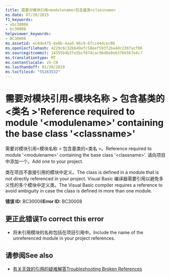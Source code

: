 ```yaml
---
title: 需要对模块引用<modulename>包含基类<classname>
ms.date: 07/20/2015
f1_keywords:
- vbc30008
- bc30008
helpviewer_keywords:
- BC30008
ms.assetid: ec8de475-8a8b-4aa5-86c9-6fcc44dcec06
ms.openlocfilehash: 4229c6c32b649efc58eef593f2ba4dc236facf06
ms.sourcegitcommit: 14355b4b2fe5bcf874cac96d0a9e6376b567e4c7
ms.translationtype: MT
ms.contentlocale: zh-CN
ms.lasthandoff: 01/30/2019
ms.locfileid: "55263532"
---
```

# <a name="reference-required-to-module-modulename-containing-the-base-class-classname"></a><span data-ttu-id="20daa-102">需要对模块引用\<模块名称 > 包含基类的\<类名 >'</span><span class="sxs-lookup"><span data-stu-id="20daa-102">Reference required to module '\<modulename>' containing the base class '\<classname>'</span></span>
<span data-ttu-id="20daa-103">需要对模块引用\<模块名称 > 包含基类的\<类名 >。</span><span class="sxs-lookup"><span data-stu-id="20daa-103">Reference required to module '\<modulename>' containing the base class '\<classname>'.</span></span> <span data-ttu-id="20daa-104">请向项目中添加一个。</span><span class="sxs-lookup"><span data-stu-id="20daa-104">Add one to your project.</span></span>  
  
 <span data-ttu-id="20daa-105">类在项目不直接引用的模块中定义。</span><span class="sxs-lookup"><span data-stu-id="20daa-105">The class is defined in a module that is not directly referenced in your project.</span></span> <span data-ttu-id="20daa-106">Visual Basic 编译器需要引用以避免多义性的多个模块中定义类。</span><span class="sxs-lookup"><span data-stu-id="20daa-106">The Visual Basic compiler requires a reference to avoid ambiguity in case the class is defined in more than one module.</span></span>  
  
 <span data-ttu-id="20daa-107">**错误 ID:** BC30008</span><span class="sxs-lookup"><span data-stu-id="20daa-107">**Error ID:** BC30008</span></span>  
  
## <a name="to-correct-this-error"></a><span data-ttu-id="20daa-108">更正此错误</span><span class="sxs-lookup"><span data-stu-id="20daa-108">To correct this error</span></span>  
  
-   <span data-ttu-id="20daa-109">将未引用模块的名称包括在项目引用中。</span><span class="sxs-lookup"><span data-stu-id="20daa-109">Include the name of the unreferenced module in your project references.</span></span>  
  
## <a name="see-also"></a><span data-ttu-id="20daa-110">请参阅</span><span class="sxs-lookup"><span data-stu-id="20daa-110">See also</span></span>

- [<span data-ttu-id="20daa-111">有关无效的引用的疑难解答</span><span class="sxs-lookup"><span data-stu-id="20daa-111">Troubleshooting Broken References</span></span>](/visualstudio/ide/troubleshooting-broken-references)
